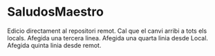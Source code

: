 # SaludosMaestro
Edicio directament al repositori remot.
Cal que el canvi arribi a tots els locals.
Afegida una tercera linea.
Afegida una quarta linia desde Local.
Afegida quinta linia desde remot.
